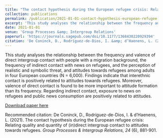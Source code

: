 ```yaml
---
title: "The contact hypothesis during the European refugee crisis: Relating quality and quantity of (in direct intergroup contact to attitudes towards refugees."
collection: publications
permalink: /publication/2021-01-01-contact-hypothesis-european-refugee-crisis
excerpt: 'This study analyses the relationship between the frequency and valence of direct intergroup contact with people with a migration background, the frequency of indirect contact with news on refugees, and the perception of realistic and symbolic threat, and attitudes towards refugees among adults in four European countries (N = 6,000). Findings indicate that interethnic contact is positively related to attitudes towards refugees. Moreover, valence of direct contact is found to be more important to attitude formation than its frequency. Regarding indirect contact, exposure to news on refugees and public news consumption are positively related to attitudes.'
date: 2021-01-01
venue: 'Group Processes &amp; Intergroup Relations'
paperurl: 'https://journals.sagepub.com/doi/10.1177/1368430220929394'
citation: 'De Coninck, D., Rodríguez-de-Dios, I. &amp; d’Haenens, L. (2021). The contact hypothesis during the European refugee crisis: Relating quality and quantity of (in)direct intergroup contact to attitudes towards refugees. <i>Group Processes &amp; Intergroup Relations, 24</i> (6), 881-901.'
---
```

This study analyses the relationship between the frequency and valence of direct intergroup contact with people with a migration background, the frequency of indirect contact with news on refugees, and the perception of realistic and symbolic threat, and attitudes towards refugees among adults in four European countries (N = 6,000). Findings indicate that interethnic contact is positively related to attitudes towards refugees. Moreover, valence of direct contact is found to be more important to attitude formation than its frequency. Regarding indirect contact, exposure to news on refugees and public news consumption are positively related to attitudes.

[Download paper here](https://journals.sagepub.com/doi/10.1177/1368430220929394)

Recommended citation: De Coninck, D., Rodríguez-de-Dios, I. & d’Haenens, L. (2021). The contact hypothesis during the European refugee crisis: Relating quality and quantity of (in)direct intergroup contact to attitudes towards refugees. <i>Group Processes & Intergroup Relations, 24</i> (6), 881-901.